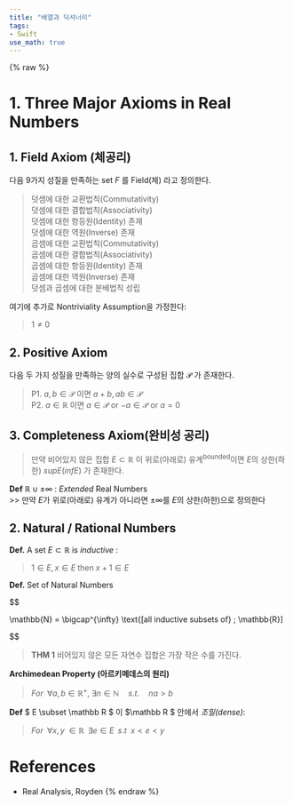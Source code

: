 ```yaml
---
title: "배열과 딕셔너리"
tags:
- Swift
use_math: true
---
```

{% raw %}
# 1. Three Major Axioms in Real Numbers
## 1. Field Axiom (체공리)
다음 9가지 성질을 만족하는 set $F$ 를 Field(체) 라고 정의한다.   
> 덧셈에 대한 교환법칙(Commutativity)   
> 덧셈에 대한 결합법칙(Associativity)   
> 덧셈에 대한 항등원(Identity) 존재   
> 덧셈에 대한 역원(Inverse) 존재   
> 곱셈에 대한 교환법칙(Commutativity)   
> 곱셈에 대한 결합법칙(Associativity)   
> 곱셈에 대한 항등원(Identity) 존재   
> 곱셈에 대한 역원(Inverse) 존재   
> 덧셈과 곱셈에 대한 분배법칙 성립   

여기에 추가로 Nontriviality Assumption을 가정한다:
> $1 \neq 0$ 

## 2. Positive Axiom

다음 두 가지 성질을 만족하는 양의 실수로 구성된 집합 $\mathcal P$ 가 존재한다.
> P1. $a, b \in \mathcal{P}$ 이면 $a+b, ab \in \mathcal{P}$   
> P2. $a\in \mathbb{R}$ 이면 $a \in \mathcal{P}$ or $-a \in \mathcal{P}$ or $a = 0$ 

## 3. Completeness Axiom(완비성 공리)
> 만약 비어있지 않은 집합 $E \subset \mathbb{R}$ 이 위로(아래로) 유계<sup>bounded</sup>이면 $E$의 상한(하한) $supE(infE)$ 가 존재한다.   
   
**Def** $\mathbb{R} \cup \pm \infty$ : *Extended* Real Numbers   
\>> 만약 $E$가 위로(아래로) 유계가 아니라면 $\pm \infty$를 $E$의 상한(하한)으로 정의한다

## 2. Natural / Rational Numbers
**Def.** A set $E \subset \mathbb{R}$ is *inductive* :    
> $1 \in E, x \in E\; \text{then} \; x+1 \in E$

**Def.** Set of Natural Numbers 

$$

\mathbb{N} = \bigcap^{\infty} \text{[all inductive subsets of} \; \mathbb{R}]

$$

> **THM 1** 비어있지 않은 모든 자연수 집합은 가장 작은 수를 가진다.

**Archimedean Property (아르키메데스의 원리)**   
> $For \;\; \forall a,b \in \mathbb{R}^+, \; \exists n \in \mathbb{N} \quad s.t.  \quad na \gt b$

**Def** $ E \subset \mathbb R $ 이 $\mathbb R $ 안에서 *조밀(dense)*:    
> $For \;\; \forall x, y \; \in \mathbb{R} \;\; \exists e\in E \;\; s.t \;\; x \lt e \lt y$

# References
 - Real Analysis, Royden
{% endraw %}